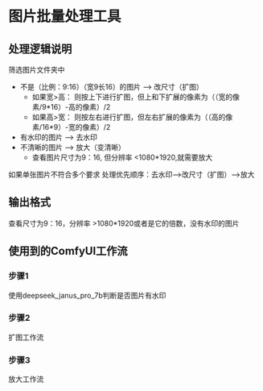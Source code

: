 # 图片批量处理工具

## 处理逻辑说明

筛选图片文件夹中

- 不是（比例：9:16）（宽9长16）的图片 --> 改尺寸（扩图）
    - 如果宽>高： 则按上下进行扩图，但上和下扩展的像素为（（宽的像素/9*16）-高的像素）/2
    - 如果高>宽： 则按左右进行扩图，但左右扩展的像素为（（高的像素/16*9）-宽的像素）/2
- 有水印的图片 --> 去水印
- 不清晰的图片 --> 放大（变清晰）
    - 查看图片尺寸为9：16, 但分辨率 <1080*1920,就需要放大

如果单张图片不符合多个要求
处理优先顺序：去水印-->改尺寸（扩图）-->放大

## 输出格式

查看尺寸为9：16，分辨率 >1080*1920或者是它的倍数，没有水印的图片

## 使用到的ComfyUI工作流

### 步骤1

使用deepseek_janus_pro_7b判断是否图片有水印

### 步骤2

扩图工作流

### 步骤3

放大工作流
